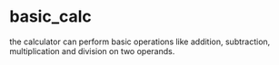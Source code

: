 # basic_calc
the calculator can perform basic operations like addition, subtraction, multiplication and division on two operands. 
